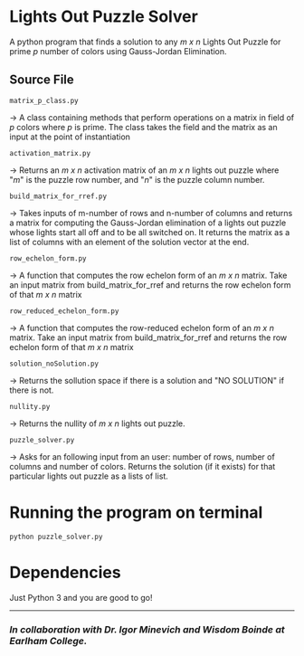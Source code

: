 # Lights Out Puzzle Solver

A python program that finds a solution to any *m x n* Lights Out Puzzle for prime *p* number of colors using Gauss-Jordan Elimination.

## Source File

```
matrix_p_class.py
```
-> A class containing methods that perform operations on a matrix in field of *p* colors where *p* is prime. The class takes the field and the matrix as an input at the point of instantiation


```
activation_matrix.py 
```
-> Returns an *m x n* activation matrix of an *m x n* lights out puzzle where "*m*" is the puzzle row number, and "*n*" is the puzzle column number.

```
build_matrix_for_rref.py
```
-> Takes inputs of m-number of rows and n-number of columns and returns a matrix for computing the Gauss-Jordan elimination of a lights out puzzle whose lights start all off and to be all switched on. It returns the matrix as a list of columns with an element of the solution vector at the end.

```
row_echelon_form.py
```
-> A function that computes the row echelon form of an *m x n* matrix.
Take an input matrix from build_matrix_for_rref and returns the row echelon form of that *m x n* matrix

```
row_reduced_echelon_form.py
```
-> A function that computes the row-reduced echelon form of an *m x n* matrix.
Take an input matrix from build_matrix_for_rref and returns the row echelon form of that *m x n* matrix


```
solution_noSolution.py
```
-> Returns the sollution space if there is a solution and 
"NO SOLUTION" if there is not.

```
nullity.py
```
 -> Returns the nullity of *m x n* lights out puzzle.

```
puzzle_solver.py
``` 
-> Asks for an following input from an user: number of rows, number of columns and number of colors. Returns the solution (if it exists) for that particular lights out puzzle as a lists of list.

# Running the program on terminal

```
python puzzle_solver.py
```

# Dependencies

Just Python 3 and you are good to go!

-------



### *In collaboration with Dr. Igor Minevich and Wisdom Boinde at Earlham College.*









